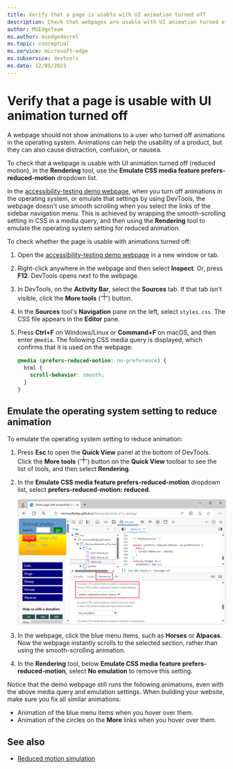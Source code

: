 ```yaml
---
title: Verify that a page is usable with UI animation turned off
description: Check that webpages are usable with UI animation turned off (reduced motion) using the Emulate CSS media feature prefers-reduced-motion dropdown list in the Rendering tool.
author: MSEdgeTeam
ms.author: msedgedevrel
ms.topic: conceptual
ms.service: microsoft-edge
ms.subservice: devtools
ms.date: 12/05/2023
---
```

# Verify that a page is usable with UI animation turned off

A webpage should not show animations to a user who turned off animations in the operating system.  Animations can help the usability of a product, but they can also cause distraction, confusion, or nausea.

To check that a webpage is usable with UI animation turned off (reduced motion), in the **Rendering** tool, use the **Emulate CSS media feature prefers-reduced-motion** dropdown list.

In the [accessibility-testing demo webpage](https://microsoftedge.github.io/Demos/devtools-a11y-testing/), when you turn off animations in the operating system, or emulate that settings by using DevTools, the webpage doesn't use smooth scrolling when you select the links of the sidebar navigation menu.  This is achieved by wrapping the smooth-scrolling setting in CSS in a media query, and then using the **Rendering** tool to emulate the operating system setting for reduced animation.

To check whether the page is usable with animations turned off:

1. Open the [accessibility-testing demo webpage](https://microsoftedge.github.io/Demos/devtools-a11y-testing/) in a new window or tab.

1. Right-click anywhere in the webpage and then select **Inspect**.  Or, press **F12**.  DevTools opens next to the webpage.

1. In DevTools, on the **Activity Bar**, select the **Sources** tab.  If that tab isn't visible, click the **More tools** (![More tools icon](./test-reduced-ui-motion-images/more-tools-icon.png)) button.

1. In the **Sources** tool's **Navigation** pane on the left, select `styles.css`.  The CSS file appears in the **Editor** pane.

1. Press **Ctrl+F** on Windows/Linux or **Command+F** on macOS, and then enter `@media`.  The following CSS media query is displayed, which confirms that it is used on the webpage:

    ```css
    @media (prefers-reduced-motion: no-preference) {
      html {
        scroll-behavior: smooth;
      }
    }
    ```


<!-- ====================================================================== -->
## Emulate the operating system setting to reduce animation

To emulate the operating system setting to reduce animation:

1. Press **Esc** to open the **Quick View** panel at the bottom of DevTools.  Click the **More tools** (![The More tools icon](./test-reduced-ui-motion-images/more-tools-icon.png)) button on the **Quick View** toolbar to see the list of tools, and then select **Rendering**.

1. In the **Emulate CSS media feature prefers-reduced-motion** dropdown list, select **prefers-reduced-motion: reduced**.

   ![Simulating reduced motion and the CSS that makes sure that smooth scrolling only happens when the user wants it](./test-reduced-ui-motion-images/simulating-reduced-motion.png)

1. In the webpage, click the blue menu items, such as **Horses** or **Alpacas**.  Now the webpage instantly scrolls to the selected section, rather than using the smooth-scrolling animation.

1. In the **Rendering** tool, below **Emulate CSS media feature prefers-reduced-motion**, select **No emulation** to remove this setting.

Notice that the demo webpage still runs the following animations, even with the above media query and emulation settings. When building your website, make sure you fix all similar animations:
*  Animation of the blue menu items when you hover over them.
*  Animation of the circles on the **More** links when you hover over them.


<!-- ====================================================================== -->
## See also

*  [Reduced motion simulation](reduced-motion-simulation.md)
